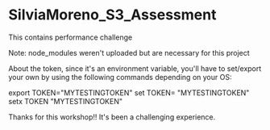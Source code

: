 # SilviaMoreno_S3_Assessment
 This contains performance challenge

Note: node_modules weren't uploaded but are necessary for this project

About the token, since it's an environment variable, you'll have to set/export your own by using the following commands depending on your OS:

export TOKEN="MYTESTINGTOKEN"
set TOKEN= "MYTESTINGTOKEN"
setx TOKEN "MYTESTINGTOKEN"

Thanks for this workshop!! It's been a challenging experience.